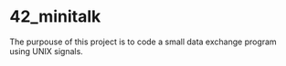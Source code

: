 # 42_minitalk

The purpouse of this project is to code a small data exchange program using UNIX signals.

